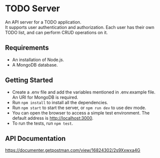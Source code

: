 # TODO Server

An API server for a TODO application.  
It supports user authentication and authorization. Each user has their own TODO list, and can perform CRUD operations on it.

## Requirements

- An installation of Node.js.
- A MongoDB database.

## Getting Started

- Create a .env file and add the variables mentioned in .env.example file. An URI for MongoDB is required.  
- Run `npm install` to install all the dependencies.
- Run `npm start` to start the server, or `npm run dev` to use dev mode.
- You can open the browser to access a simple test environment. The default address is <http://localhost:3000>.
- To run the tests, run `npm test`.

## API Documentation

<https://documenter.getpostman.com/view/16824302/2s9Xxwxa4G>
